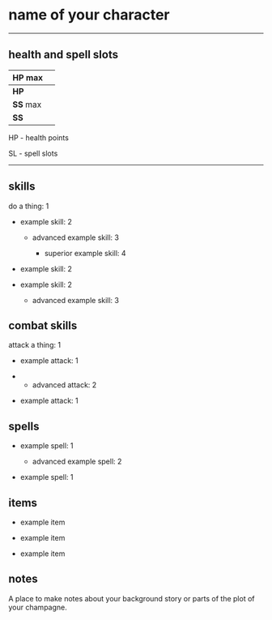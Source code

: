 # name of your character

____

## health and spell slots

| HP max     |     |
| ---------- | --- |
| **HP**     |     |
| **SS** max |     |
| **SS**     |     |

HP - health points

SL - spell slots

____

## skills

do a thing: 1

- example skill: 2
  
  - advanced example skill: 3
    
    - superior example skill: 4

- example skill: 2

- example skill: 2
  
  - advanced example skill: 3

## combat skills

attack a thing: 1

- example attack: 1

- - advanced attack: 2

- example attack: 1

## spells

- example spell: 1
  
  - advanced example spell: 2

- example spell: 1

## items

- example item

- example item

- example item

## notes

A place to make notes about your background story or parts of the plot of your champagne.

## 
